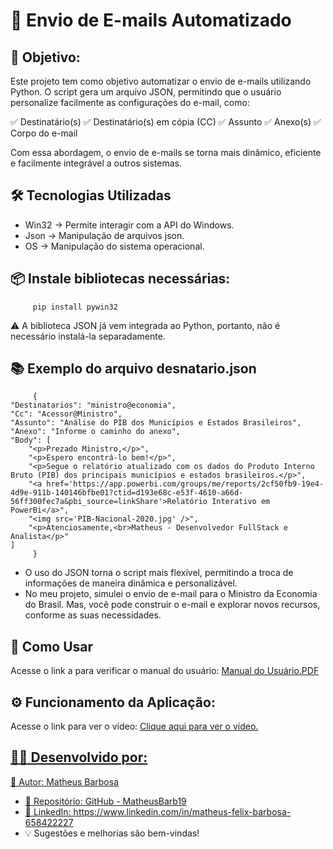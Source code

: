 # 📧 Envio de E-mails Automatizado

## 🎯 Objetivo:
Este projeto tem como objetivo automatizar o envio de e-mails utilizando Python. O script gera um arquivo JSON, permitindo que o usuário personalize facilmente as configurações do e-mail, como:

✅ Destinatário(s)
✅ Destinatário(s) em cópia (CC)
✅ Assunto
✅ Anexo(s)
✅ Corpo do e-mail

Com essa abordagem, o envio de e-mails se torna mais dinâmico, eficiente e facilmente integrável a outros sistemas.

## 🛠 Tecnologias Utilizadas

- Win32 -> Permite interagir com a API do Windows.
- Json -> Manipulação de arquivos json.
- OS -> Manipulação do sistema operacional.

## 📦 Instale bibliotecas necessárias:
         pip install pywin32
⚠️ A biblioteca JSON já vem integrada ao Python, portanto, não é necessário instalá-la separadamente.

## 📚 Exemplo do arquivo desnatario.json

         {
    "Destinatarios": "ministro@economia",
    "Cc": "Acessor@Ministro",
    "Assunto": "Análise do PIB dos Municípios e Estados Brasileiros",
    "Anexo": "Informe o caminho do anexo",
    "Body": [
        "<p>Prezado Ministro,</p>",
        "<p>Espero encontrá-lo bem!</p>",
        "<p>Segue o relatório atualizado com os dados do Produto Interno Bruto (PIB) dos principais municípios e estados brasileiros.</p>",
        "<a href='https://app.powerbi.com/groups/me/reports/2cf50fb9-19e4-4d9e-911b-140146bfbe01?ctid=d193e68c-e53f-4610-a66d-56ff300fec7a&pbi_source=linkShare'>Relatório Interativo em PowerBi</a>",
        "<img src='PIB-Nacional-2020.jpg' />",
        "<p>Atenciosamente,<br>Matheus - Desenvolvedor FullStack e Analista</p>"
    ]
         }
- O uso do JSON torna o script mais flexível, permitindo a troca de informações de maneira dinâmica e personalizável.
- No meu projeto, simulei o envio de e-mail para o Ministro da Economia do Brasil. Mas, você pode construir o e-mail e explorar novos recursos, conforme as suas necessidades.

<h2>📌 Como Usar </h2>
Acesse o link a para verificar o manual do usuário: <a href="https://drive.google.com/file/d/1Eohvkou-MuSJBoyB8MbLHV09rdXxzOjV/view?usp=sharing">Manual do Usuário.PDF</a>


## ⚙️ Funcionamento da Aplicação:
Acesse o link para ver o vídeo: <a href="https://drive.google.com/file/d/1tsP4LC0MDRA6KtLRuxlVGlpNgWu15rNW/view?usp=sharing"> Clique aqui para ver o vídeo.


## 👨‍💻 Desenvolvido por:

📌 Autor: Matheus Barbosa
- 🔗 Repositório: GitHub - MatheusBarb19
- 🔗 LinkedIn: https://www.linkedin.com/in/matheus-felix-barbosa-658422227
- 💡 Sugestões e melhorias são bem-vindas!
